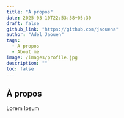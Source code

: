 ```yaml
---
title: "À propos"
date: 2025-03-10T22:53:58+05:30
draft: false
github_link: "https://github.com/jaouena"
author: "Adel Jaouen"
tags:
  - A propos
  - About me
image: /images/profile.jpg
description: ""
toc: false
---
```



## À propos

Lorem Ipsum
